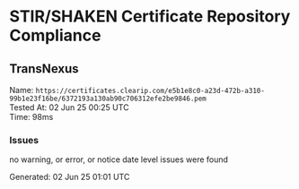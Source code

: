 # STIR/SHAKEN Certificate Repository Compliance

## TransNexus

Name: `https://certificates.clearip.com/e5b1e8c0-a23d-472b-a310-99b1e23f16be/6372193a130ab90c706312efe2be9846.pem`\
Tested At: 02 Jun 25 00:25 UTC\
Time: 98ms

### Issues

no warning, or error, or notice date level issues were found

Generated: 02 Jun 25 01:01 UTC